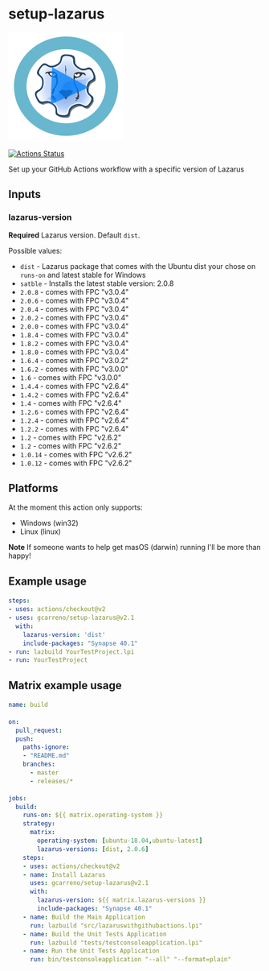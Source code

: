 # setup-lazarus

![setup-lazarus logo](images/setup-lazarus-logo.png)

[![Actions Status](https://github.com/gcarreno/setup-lazarus/workflows/Main%20workflow/badge.svg)](https://github.com/gcarreno/setup-lazarus/actions)

Set up your GitHub Actions workflow with a specific version of Lazarus

## Inputs

### lazarus-version

**Required** Lazarus version. Default `dist`.

Possible values:

* `dist` - Lazarus package that comes with the Ubuntu dist your chose on `runs-on` and latest stable for Windows
* `satble` - Installs the latest stable version: 2.0.8
* `2.0.8` - comes with FPC "v3.0.4"
* `2.0.6` - comes with FPC "v3.0.4"
* `2.0.4` - comes with FPC "v3.0.4"
* `2.0.2` - comes with FPC "v3.0.4"
* `2.0.0` - comes with FPC "v3.0.4"
* `1.8.4` - comes with FPC "v3.0.4"
* `1.8.2` - comes with FPC "v3.0.4"
* `1.8.0` - comes with FPC "v3.0.4"
* `1.6.4` - comes with FPC "v3.0.2"
* `1.6.2` - comes with FPC "v3.0.0"
* `1.6` - comes with FPC "v3.0.0"
* `1.4.4` - comes with FPC "v2.6.4"
* `1.4.2` - comes with FPC "v2.6.4"
* `1.4` - comes with FPC "v2.6.4"
* `1.2.6` - comes with FPC "v2.6.4"
* `1.2.4` - comes with FPC "v2.6.4"
* `1.2.2` - comes with FPC "v2.6.4"
* `1.2` - comes with FPC "v2.6.2"
* `1.2` - comes with FPC "v2.6.2"
* `1.0.14` - comes with FPC "v2.6.2"
* `1.0.12` - comes with FPC "v2.6.2"

## Platforms

At the moment this action only supports:

* Windows (win32)
* Linux (linux)

**Note** If someone wants to help get masOS (darwin) running I'll be more than happy!

## Example usage

```yaml
steps:
- uses: actions/checkout@v2
- uses: gcarreno/setup-lazarus@v2.1
  with:
    lazarus-version: 'dist'
    include-packages: "Synapse 40.1"
- run: lazbuild YourTestProject.lpi
- run: YourTestProject
```

## Matrix example usage

```yaml
name: build

on:
  pull_request:
  push:
    paths-ignore:
    - "README.md"
    branches:
      - master
      - releases/*

jobs:
  build:
    runs-on: ${{ matrix.operating-system }}
    strategy:
      matrix:
        operating-system: [ubuntu-18.04,ubuntu-latest]
        lazarus-versions: [dist, 2.0.6]
    steps:
    - uses: actions/checkout@v2
    - name: Install Lazarus
      uses: gcarreno/setup-lazarus@v2.1
      with:
        lazarus-version: ${{ matrix.lazarus-versions }}
        include-packages: "Synapse 40.1"
    - name: Build the Main Application
      run: lazbuild "src/lazaruswithgithubactions.lpi"
    - name: Build the Unit Tests Application
      run: lazbuild "tests/testconsoleapplication.lpi"
    - name: Run the Unit Tests Application
      run: bin/testconsoleapplication "--all" "--format=plain"
```
